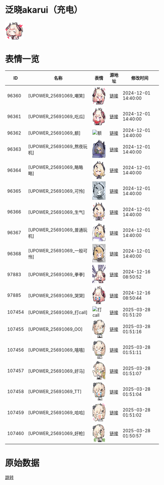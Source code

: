 # 泛晓akarui（充电）

<img src="./cover.png" height="60" alt="cover" />

# 表情一览

|ID|名称|表情|源地址|修改时间|
|----|----|----|----|----|
|96360|[UPOWER_25691069_嘲笑]|<img src="./pic/096360_%5BUPOWER_25691069_嘲笑%5D.png" height="60" alt="嘲笑"/>|[链接](https://i0.hdslb.com/bfs/garb/78ef001b2d3a554f22d770a01e4e5f3555ad5ac1.png)|2024-12-01 14:40:00|
|96361|[UPOWER_25691069_吃瓜]|<img src="./pic/096361_%5BUPOWER_25691069_吃瓜%5D.png" height="60" alt="吃瓜"/>|[链接](https://i0.hdslb.com/bfs/garb/3431ea689e7696ee603baf4108aa65937b0a182b.png)|2024-12-01 14:40:00|
|96362|[UPOWER_25691069_额]|<img src="./pic/096362_%5BUPOWER_25691069_额%5D.png" height="60" alt="额"/>|[链接](https://i0.hdslb.com/bfs/garb/88605706858f2486d54afe0db6cdf78133daa73d.png)|2024-12-01 14:40:00|
|96363|[UPOWER_25691069_熬夜玩机]|<img src="./pic/096363_%5BUPOWER_25691069_熬夜玩机%5D.png" height="60" alt="熬夜玩机"/>|[链接](https://i0.hdslb.com/bfs/garb/99d35bddba7946144df2f0b00bc0effabe26ede2.png)|2024-12-01 14:40:00|
|96364|[UPOWER_25691069_略略略]|<img src="./pic/096364_%5BUPOWER_25691069_略略略%5D.png" height="60" alt="略略略"/>|[链接](https://i0.hdslb.com/bfs/garb/4992bfaea3c11adb6f139d4ee42e101f1583e0a5.png)|2024-12-01 14:40:00|
|96365|[UPOWER_25691069_可怜]|<img src="./pic/096365_%5BUPOWER_25691069_可怜%5D.png" height="60" alt="可怜"/>|[链接](https://i0.hdslb.com/bfs/garb/e9694c384e41edb8d1ac7b6ce32be24cbff806c4.png)|2024-12-01 14:40:00|
|96366|[UPOWER_25691069_生气]|<img src="./pic/096366_%5BUPOWER_25691069_生气%5D.png" height="60" alt="生气"/>|[链接](https://i0.hdslb.com/bfs/garb/c07c4958de3126f3ebb182f82755e5f29ce9930d.png)|2024-12-01 14:40:00|
|96367|[UPOWER_25691069_普通玩机]|<img src="./pic/096367_%5BUPOWER_25691069_普通玩机%5D.png" height="60" alt="普通玩机"/>|[链接](https://i0.hdslb.com/bfs/garb/f0b84edaa741f72ba958f1120b28ed7129ebe9e9.png)|2024-12-01 14:40:00|
|96368|[UPOWER_25691069_一般可怜]|<img src="./pic/096368_%5BUPOWER_25691069_一般可怜%5D.png" height="60" alt="一般可怜"/>|[链接](https://i0.hdslb.com/bfs/garb/2660a5a82543eb4ae2b5f8aa224e4c6827e697a5.png)|2024-12-01 14:40:00|
|97883|[UPOWER_25691069_拳拳]|<img src="./pic/097883_%5BUPOWER_25691069_拳拳%5D.png" height="60" alt="拳拳"/>|[链接](https://i0.hdslb.com/bfs/garb/068809a71df3917f3f9ad0fd32a8cd545f73e1a6.png)|2024-12-16 08:50:52|
|97885|[UPOWER_25691069_哭哭]|<img src="./pic/097885_%5BUPOWER_25691069_哭哭%5D.png" height="60" alt="哭哭"/>|[链接](https://i0.hdslb.com/bfs/garb/c8a58bfa0d71ecc6ab19098ed38bc8983b3ee6df.png)|2024-12-16 08:50:44|
|107454|[UPOWER_25691069_打call]|<img src="./pic/107454_%5BUPOWER_25691069_打call%5D.png" height="60" alt="打call"/>|[链接](https://i0.hdslb.com/bfs/garb/905ecb8a6c8f544bdc6da931402ce95b686a8cbe.png)|2025-03-28 01:51:20|
|107455|[UPOWER_25691069_OO]|<img src="./pic/107455_%5BUPOWER_25691069_OO%5D.png" height="60" alt="OO"/>|[链接](https://i0.hdslb.com/bfs/garb/6cd5c4dc5f20efb31227b8348ed07ca0306e4073.png)|2025-03-28 01:51:16|
|107456|[UPOWER_25691069_嘻嘻]|<img src="./pic/107456_%5BUPOWER_25691069_嘻嘻%5D.png" height="60" alt="嘻嘻"/>|[链接](https://i0.hdslb.com/bfs/garb/62e6d9383b755dc68e3ef1b461326a9f5bae1891.png)|2025-03-28 01:51:11|
|107457|[UPOWER_25691069_好马]|<img src="./pic/107457_%5BUPOWER_25691069_好马%5D.png" height="60" alt="好马"/>|[链接](https://i0.hdslb.com/bfs/garb/bc477013383e35ab1abe76b7ef35edd32b070cbc.png)|2025-03-28 01:51:07|
|107458|[UPOWER_25691069_TT]|<img src="./pic/107458_%5BUPOWER_25691069_TT%5D.png" height="60" alt="TT"/>|[链接](https://i0.hdslb.com/bfs/garb/0dcf12ab2b596790d19ce6fce131f75b7d9f53b0.png)|2025-03-28 01:51:04|
|107459|[UPOWER_25691069_哈哈]|<img src="./pic/107459_%5BUPOWER_25691069_哈哈%5D.png" height="60" alt="哈哈"/>|[链接](https://i0.hdslb.com/bfs/garb/fb52230ebadc45b0720b3e657ef30b58663660e2.png)|2025-03-28 01:51:02|
|107460|[UPOWER_25691069_好枪]|<img src="./pic/107460_%5BUPOWER_25691069_好枪%5D.png" height="60" alt="好枪"/>|[链接](https://i0.hdslb.com/bfs/garb/8ae324e9a939e230aa085e13f6d70b3d76f578f9.png)|2025-03-28 01:50:57|

# 原始数据

[跳转](./raw.json)

